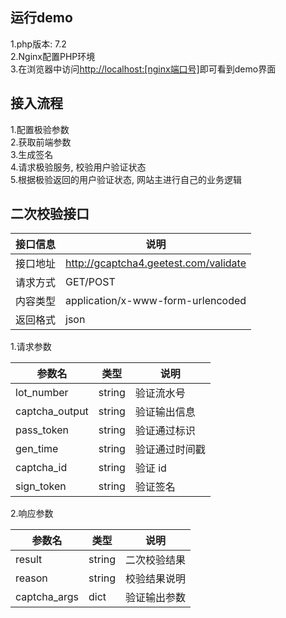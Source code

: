## 运行demo
1.php版本: 7.2  
2.Nginx配置PHP环境  
3.在浏览器中访问<http://localhost:[nginx端口号]>即可看到demo界面  

## 接入流程
1.配置极验参数  
2.获取前端参数  
3.生成签名  
4.请求极验服务, 校验用户验证状态  
5.根据极验返回的用户验证状态, 网站主进行自己的业务逻辑  

## 二次校验接口
|接口信息|说明|
|---|---|
|接口地址|<http://gcaptcha4.geetest.com/validate>|
|请求方式|GET/POST|
|内容类型|application/x-www-form-urlencoded|
|返回格式|json|

1.请求参数

|参数名|类型|说明|
|---|---|---|
|lot_number|string|验证流水号|
|captcha_output|string|验证输出信息|
|pass_token|string|验证通过标识|
|gen_time|string|验证通过时间戳|
|captcha_id|string|验证 id|
|sign_token|string|验证签名|

2.响应参数

|参数名|类型|说明|
|---|---|---|
|result|string|二次校验结果|
|reason|string|校验结果说明|
|captcha_args|dict|验证输出参数|